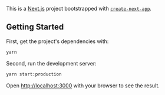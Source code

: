 This is a [Next.js](https://nextjs.org/) project bootstrapped with [`create-next-app`](https://github.com/vercel/next.js/tree/canary/packages/create-next-app).

## Getting Started

First, get the project's dependencies with:

```bash
yarn
```

Second, run the development server:

```bash
yarn start:production
```

Open [http://localhost:3000](http://localhost:3000) with your browser to see the result.
